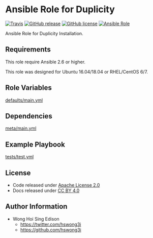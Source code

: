 # Ansible Role for Duplicity

[![Travis](https://img.shields.io/travis/alvistack/ansible-role-duplicity.svg)](https://travis-ci.org/alvistack/ansible-role-duplicity)
[![GitHub
release](https://img.shields.io/github/release/alvistack/ansible-role-duplicity.svg)](https://github.com/alvistack/ansible-role-duplicity)
[![GitHub
license](https://img.shields.io/github/license/alvistack/ansible-role-duplicity.svg)](https://github.com/alvistack/ansible-role-duplicity/blob/master/LICENSE)
[![Ansible
Role](https://img.shields.io/badge/galaxy-alvistack.duplicity-blue.svg)](https://galaxy.ansible.com/alvistack/duplicity)

Ansible Role for Duplicity Installation.

## Requirements

This role require Ansible 2.6 or higher.

This role was designed for Ubuntu 16.04/18.04 or RHEL/CentOS 6/7.

## Role Variables

[defaults/main.yml](defaults/main.yml)

## Dependencies

[meta/main.yml](meta/main.yml)

## Example Playbook

[tests/test.yml](tests/test.yml)

## License

  - Code released under [Apache License 2.0](LICENSE)
  - Docs released under [CC
    BY 4.0](http://creativecommons.org/licenses/by/4.0/)

## Author Information

  - Wong Hoi Sing Edison
      - <https://twitter.com/hswong3i>
      - <https://github.com/hswong3i>
